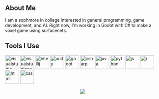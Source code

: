 ## About Me
I am a sophmore in college interested in general programming, game development, and AI.
Right now, I'm working in Godot with C# to make a voxel game using surfacenets.

<h2>Tools I Use</h2>
<p align="left">
  <!-- Text Editors -->
  <img src="https://cdn.jsdelivr.net/gh/devicons/devicon@latest/icons/visualstudio/visualstudio-original.svg" alt="visualstudio" width="45" height="45"/>
  <img src="https://cdn.jsdelivr.net/gh/devicons/devicon@latest/icons/vscode/vscode-original.svg" alt="visualstudiocode" width="45" height="45" />
  <img src="https://cdn.jsdelivr.net/gh/devicons/devicon@latest/icons/intellij/intellij-original.svg" alt="intellij" width="45" height="45" />      
  <!-- Game Engines -->
  <img src="https://cdn.jsdelivr.net/gh/devicons/devicon@latest/icons/unity/unity-original.svg" alt="unity" width="45" height="45" />
  <img src="https://cdn.jsdelivr.net/gh/devicons/devicon@latest/icons/godot/godot-original.svg" alt="godot" width="45" height="45" />
  <!-- Languages -->
  <img src="https://cdn.jsdelivr.net/gh/devicons/devicon@latest/icons/csharp/csharp-original.svg" alt="csharp" width="45" height="45" />
  <img src="https://cdn.jsdelivr.net/gh/devicons/devicon@latest/icons/java/java-original.svg" alt="java" width="45" height="45" />
  <img src="https://cdn.jsdelivr.net/gh/devicons/devicon@latest/icons/python/python-original.svg" alt="python" width="45" height="45" />
  <img src="https://cdn.jsdelivr.net/gh/devicons/devicon@latest/icons/javascript/javascript-original.svg" alt="js" width="45" height="45" />
  <img src="https://cdn.jsdelivr.net/gh/devicons/devicon@latest/icons/r/r-original.svg" alt="r" width="45" height="45" />
  <img src="https://cdn.jsdelivr.net/gh/devicons/devicon@latest/icons/html5/html5-original.svg" alt="html" width="45" height="45"  />
  <img src="https://cdn.jsdelivr.net/gh/devicons/devicon@latest/icons/css3/css3-original.svg" alt="css" width="45" height="45" />
          

</p>

<p align="center">
  <img src="https://capsule-render.vercel.app/api?type=waving&color=gradient&height=150&section=footer"/>
</p>
